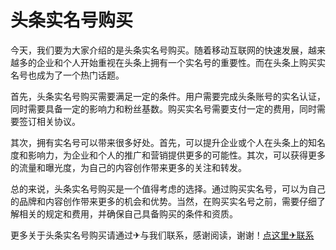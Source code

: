 # 头条实名号购买

今天，我们要为大家介绍的是头条实名号购买。随着移动互联网的快速发展，越来越多的企业和个人开始重视在头条上拥有一个实名号的重要性。而在头条上购买实名号也成为了一个热门话题。

首先，头条实名号购买需要满足一定的条件。用户需要完成头条账号的实名认证，同时需要具备一定的影响力和粉丝基数。购买实名号需要支付一定的费用，同时需要签订相关协议。

其次，拥有实名号可以带来很多好处。首先，可以提升企业或个人在头条上的知名度和影响力，为企业和个人的推广和营销提供更多的可能性。其次，可以获得更多的流量和曝光度，为自己的内容创作带来更多的关注和转发。

总的来说，头条实名号购买是一个值得考虑的选择。通过购买实名号，可以为自己的品牌和内容创作带来更多的机会和优势。当然，在购买实名号之前，需要仔细了解相关的规定和费用，并确保自己具备购买的条件和资质。

更多关于头条实名号购买请通过✈与我们联系，感谢阅读，谢谢！[点这里✈联系](https://w.k02.cc)